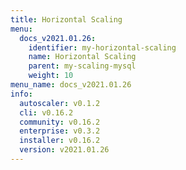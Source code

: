 ```yaml
---
title: Horizontal Scaling
menu:
  docs_v2021.01.26:
    identifier: my-horizontal-scaling
    name: Horizontal Scaling
    parent: my-scaling-mysql
    weight: 10
menu_name: docs_v2021.01.26
info:
  autoscaler: v0.1.2
  cli: v0.16.2
  community: v0.16.2
  enterprise: v0.3.2
  installer: v0.16.2
  version: v2021.01.26
---
```


